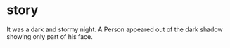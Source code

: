 # story

It was a dark and stormy night. A Person appeared out of the dark shadow showing only part of his face.
